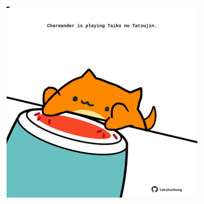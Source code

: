 <!-- built at 12/03/2025, 23:00:32 UTC -->
<p align="center">
  <img width="500" height="500" src="./ReadmeImage.svg">
</p>
